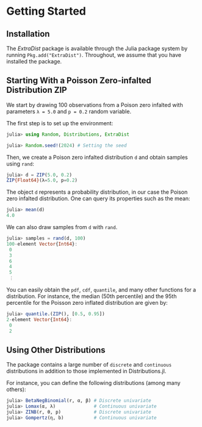 # Getting Started

## Installation

The *ExtraDist* package is available through the Julia package system by running `Pkg.add("ExtraDist")`.
Throughout, we assume that you have installed the package.

## Starting With a Poisson Zero-infalted Distribution ZIP

We start by drawing 100 observations from a Poison zero infalted with parameters `λ = 5.0` and `p = 0.2` random variable.

The first step is to set up the environment:

```julia
julia> using Random, Distributions, ExtraDist

julia> Random.seed!(2024) # Setting the seed
```

Then, we create a Poison zero infalted distribution `d` and obtain samples using `rand`:

```julia
julia> d = ZIP(5.0, 0.2)
ZIP{Float64}(λ=5.0, p=0.2)
```

The object `d` represents a probability distribution, in our case the Poison zero infalted distribution.
One can query its properties such as the mean:

```julia
julia> mean(d)
4.0
```

We can also draw samples from `d` with `rand`.
```julia
julia> samples = rand(d, 100)
100-element Vector{Int64}:
 0
 3
 6
 4
 5
 ⋮
```

You can easily obtain the `pdf`, `cdf`, `quantile`, and many other functions for a distribution. For instance, the median (50th percentile) and the 95th percentile for the Poisson zero inflated distribution are given by:

```julia
julia> quantile.(ZIP(), [0.5, 0.95])
2-element Vector{Int64}:
 0
 2
```

## Using Other Distributions

The package contains a large number of `discrete` and `continuous` distributions in addition to those implemented in Distributions.jl.

For instance, you can define the following distributions (among many others):

```julia
julia> BetaNegBinomial(r, α, β) # Discrete univariate
julia> Lomax(α, λ)              # Continuous univariate
julia> ZINB(r, θ, p)            # Discrete univariate
julia> Gompertz(η, b)           # Continuous univariate
```